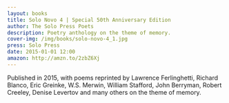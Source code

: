 ```yaml
---
layout: books
title: Solo Novo 4 | Special 50th Anniversary Edition
author: The Solo Press Poets
description: Poetry anthology on the theme of memory.
cover-img: /img/books/solo-novo-4_1.jpg
press: Solo Press
date: 2015-01-01 12:00
amazon: http://amzn.to/2zbZ6Xj
---
```


Published in 2015, with poems reprinted by Lawrence Ferlinghetti, Richard Blanco, Eric Greinke, W.S. Merwin, William Stafford, John Berryman, Robert Creeley, Denise Levertov and many others on the theme of memory.

<img src="{{ site.baseurl }}/img/books/solo-novo-4_2.jpg" alt="" />
